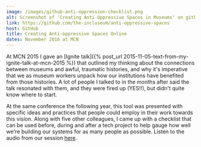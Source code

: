 ```yaml
---
image: /images/github-anti-oppression-checklist.png
alt: Screenshot of 'Creating Anti-Oppressive Spaces in Museums' on github.com
link: https://github.com/the-incluseum/anti-oppressive-spaces
host: GitHub
title: Creating Anti-oppressive Spaces Online
dates: November 2016 at MCN
---
```

At MCN 2015 I gave an [Ignite talk]({% post_url 2015-11-05-text-from-my-ignite-talk-at-mcn-2015 %}) that outlined my thinking about the connections between museums and awful, traumatic histories, and why it's imperative that we as museum workers unpack how our institutions have benefited from those histories. A lot of people I talked to in the months after said the talk resonated with them, and they were fired up (YES!!), but didn't quite know where to start.

At the same conference the following year, this tool was presented with specific ideas and practices that people could employ in their work towards this vision. Along with five other colleagues, I came up with a checklist that can be used before, during and after a tech project to help gauge how well we're building our systems for as many people as possible. Listen to the audio from our session [here](https://www.youtube.com/watch?v=Q6BJXmDn4QY).

